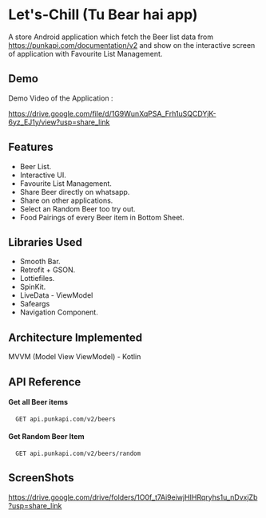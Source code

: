 
# Let's-Chill (Tu Bear hai app)

A store Android application which fetch the Beer list data from https://punkapi.com/documentation/v2 and show on the interactive screen of application with Favourite List Management.







## Demo

Demo Video of the Application :

https://drive.google.com/file/d/1G9WunXqPSA_Frh1uSQCDYjK-6yz_EJ1y/view?usp=share_link


## Features

- Beer List.
- Interactive UI.
- Favourite List Management.
- Share Beer directly on whatsapp.
- Share on other applications.
- Select an Random Beer too try out.
- Food Pairings of every Beer item in Bottom Sheet.

## Libraries Used

- Smooth Bar.
- Retrofit + GSON.
- Lottiefiles.
- SpinKit.
- LiveData - ViewModel
- Safeargs
- Navigation Component.

## Architecture Implemented

MVVM (Model View ViewModel) - Kotlin
## API Reference

#### Get all Beer items

```https
  GET api.punkapi.com/v2/beers
```

#### Get Random Beer Item
```https
  GET api.punkapi.com/v2/beers/random
```


## ScreenShots

https://drive.google.com/drive/folders/1O0f_t7Ai9eiwjHIHRqryhs1u_nDvxjZb?usp=share_link
